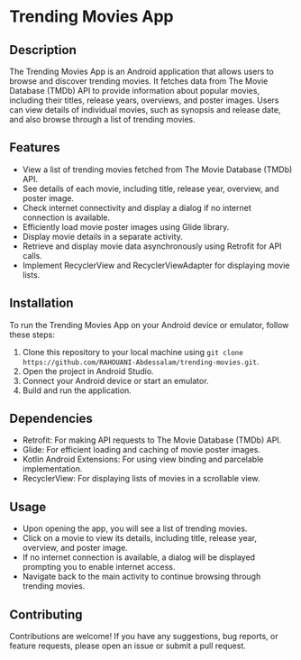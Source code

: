 # Trending Movies App

## Description

The Trending Movies App is an Android application that allows users to browse and discover trending movies. It fetches data from The Movie Database (TMDb) API to provide information about popular movies, including their titles, release years, overviews, and poster images. Users can view details of individual movies, such as synopsis and release date, and also browse through a list of trending movies.

## Features

- View a list of trending movies fetched from The Movie Database (TMDb) API.
- See details of each movie, including title, release year, overview, and poster image.
- Check internet connectivity and display a dialog if no internet connection is available.
- Efficiently load movie poster images using Glide library.
- Display movie details in a separate activity.
- Retrieve and display movie data asynchronously using Retrofit for API calls.
- Implement RecyclerView and RecyclerViewAdapter for displaying movie lists.

## Installation

To run the Trending Movies App on your Android device or emulator, follow these steps:

1. Clone this repository to your local machine using `git clone https://github.com/RAHOUANI-Abdessalam/trending-movies.git`.
2. Open the project in Android Studio.
3. Connect your Android device or start an emulator.
4. Build and run the application.

## Dependencies

- Retrofit: For making API requests to The Movie Database (TMDb) API.
- Glide: For efficient loading and caching of movie poster images.
- Kotlin Android Extensions: For using view binding and parcelable implementation.
- RecyclerView: For displaying lists of movies in a scrollable view.

## Usage

- Upon opening the app, you will see a list of trending movies.
- Click on a movie to view its details, including title, release year, overview, and poster image.
- If no internet connection is available, a dialog will be displayed prompting you to enable internet access.
- Navigate back to the main activity to continue browsing through trending movies.

## Contributing

Contributions are welcome! If you have any suggestions, bug reports, or feature requests, please open an issue or submit a pull request.
